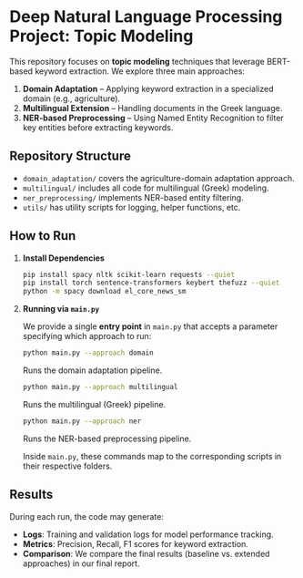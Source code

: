 # Deep Natural Language Processing Project: Topic Modeling

This repository focuses on **topic modeling** techniques that leverage BERT-based keyword extraction. We explore three main approaches:

1. **Domain Adaptation** – Applying keyword extraction in a specialized domain (e.g., agriculture).  
2. **Multilingual Extension** – Handling documents in the Greek language.
3. **NER-based Preprocessing** – Using Named Entity Recognition to filter key entities before extracting keywords.

## Repository Structure

- `domain_adaptation/` covers the agriculture-domain adaptation approach.
- `multilingual/` includes all code for multilingual (Greek) modeling.
- `ner_preprocessing/` implements NER-based entity filtering.
- `utils/` has utility scripts for logging, helper functions, etc.

## How to Run

1. **Install Dependencies**  
   ```bash
   pip install spacy nltk scikit-learn requests --quiet
   pip install torch sentence-transformers keybert thefuzz --quiet
   python -m spacy download el_core_news_sm
   

2.  **Running via `main.py`**

      We provide a single **entry point** in `main.py` that accepts a parameter specifying which approach to run:
   
      ```bash
      python main.py --approach domain
      ```
      Runs the domain adaptation pipeline.
      
      ```bash
      python main.py --approach multilingual
      ```
      Runs the multilingual (Greek) pipeline.
      
      ```bash
      python main.py --approach ner
      ```
      Runs the NER-based preprocessing pipeline.
      
      Inside `main.py`, these commands map to the corresponding scripts in their respective folders.   
      <!--  ### Alternatively, you can run each approach directly:
      
       **Domain Adaptation:**
      ```bash
      python domain_adaptation/run_domain_adaptation.py
      ```
      
      **Multilingual (Greek):**
      ```bash
      python multilingual/run_multilingual.py
      ```
      
      **NER Preprocessing:**
      ```bash
      python ner_preprocessing/run_ner_preprocessing.py
      ```
      Each script calls the relevant modules (`data_processing.py` and `model_training.py`) to complete its tasks. -->


## Results
During each run, the code may generate:
- **Logs**: Training and validation logs for model performance tracking.
- **Metrics**: Precision, Recall, F1 scores for keyword extraction.
- **Comparison**: We compare the final results (baseline vs. extended approaches) in our final report.


